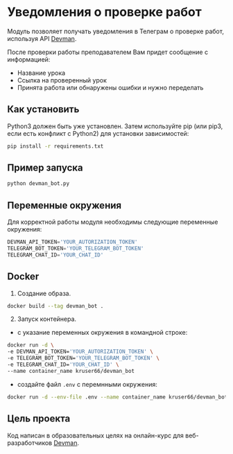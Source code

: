 # Уведомления о проверке работ

Модуль позволяет получать уведомления в Телеграм о проверке работ, используя API [Devman](dvmn.org).

После проверки работы преподавателем Вам придет сообщение с информацией:

* Название урока
* Ссылка на проверенный урок
* Принята работа или обнаружены ошибки и нужно переделать

## Как установить

Python3 должен быть уже установлен. Затем используйте pip (или pip3, если есть конфликт с Python2) для установки зависимостей:

```bash
pip install -r requirements.txt
```

## Пример запуска

```bash
python devman_bot.py
```

## Переменные окружения

Для корректной работы модуля необходимы следующие переменные окружения:

```python
DEVMAN_API_TOKEN='YOUR_AUTORIZATION_TOKEN'
TELEGRAM_BOT_TOKEN='YOUR_TELEGRAM_BOT_TOKEN'
TELEGRAM_CHAT_ID='YOUR_CHAT_ID'
```

## Docker

1. Создание образа.

```bash
docker build --tag devman_bot .
```

2. Запуск контейнера.

* с указание переменных окружения в командной строке:

```bash
docker run -d \ 
-e DEVMAN_API_TOKEN='YOUR_AUTORIZATION_TOKEN' \
-e TELEGRAM_BOT_TOKEN='YOUR_TELEGRAM_BOT_TOKEN' \
-e TELEGRAM_CHAT_ID='YOUR_CHAT_ID' \ 
--name container_name kruser66/devman_bot
```

* создайте файл `.env` с перемнными окружения:

```bash
docker run -d --env-file .env --name container_name kruser66/devman_bot
```

## Цель проекта

Код написан в образовательных целях на онлайн-курс для веб-разработчиков [Devman](dvmn.org).
